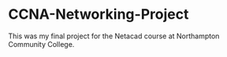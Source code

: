 # CCNA-Networking-Project
This was my final project for the Netacad course at Northampton Community College.

